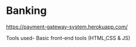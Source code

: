 # Banking



https://payment-gateway-system.herokuapp.com/

Tools used- Basic front-end tools (HTML,CSS & JS)
